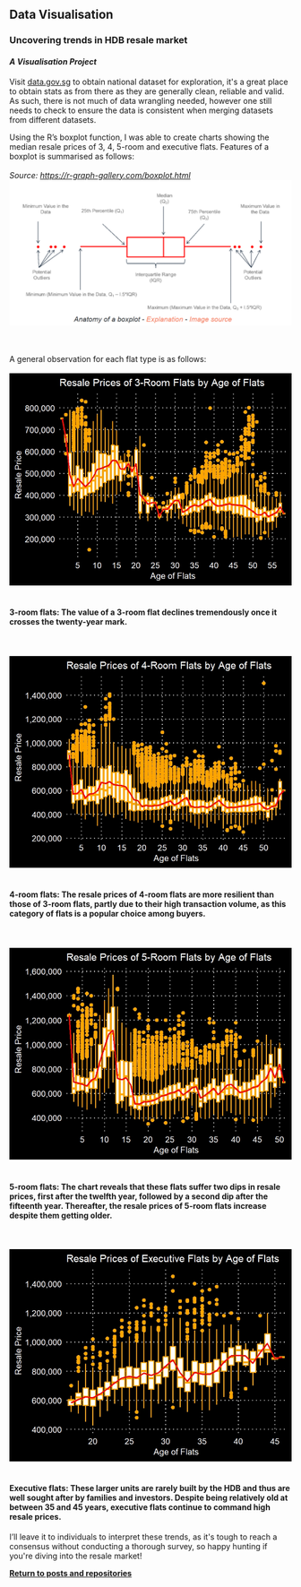 ## Data Visualisation

### Uncovering trends in HDB resale market

#### *A Visualisation Project*

Visit <a href="https://data.gov.sg/">data.gov.sg</a> to obtain national dataset for exploration, it's a great place to obtain stats as from there as they are generally clean, reliable and valid. As such, there is not much of data wrangling needed, however one still needs to check to ensure the data is consistent when merging datasets from different datasets.

Using the R’s boxplot function, I was able to create charts showing the median resale prices of 3, 4, 5-room and executive flats. Features of a boxplot is summarised as follows:
<br /><br />
*Source: https://r-graph-gallery.com/boxplot.html*
![](boxplot_explain.png)

<br /><br />
A general observation for each flat type is as follows:
<br /><br />
![](3rm.jpeg)
<br /><br />
#### 3-room flats: The value of a 3-room flat declines tremendously once it crosses the twenty-year mark.

<br /><br />
![](4rm.jpeg)
<br /><br />
#### 4-room flats: The resale prices of 4-room flats are more resilient than those of 3-room flats, partly due to their high transaction volume, as this category of flats is a popular choice among buyers.

<br /><br />
![](5rm.jpeg)
<br /><br />
#### 5-room flats: The chart reveals that these flats suffer two dips in resale prices, first after the twelfth year, followed by a second dip after the fifteenth year. Thereafter, the resale prices of 5-room flats increase despite them getting older.

<br /><br />
![](exec.jpeg)
<br /><br />
#### Executive flats: These larger units are rarely built by the HDB and thus are well sought after by families and investors. Despite being relatively old at between 35 and 45 years, executive flats continue to command high resale prices.

I’ll leave it to individuals to interpret these trends, as it's tough to reach a consensus without conducting a thorough survey, so happy hunting if you're diving into the resale market!

<a style="font-weight:bold" href="https://KenYeoKP.github.io">Return to posts and repositories</a>
